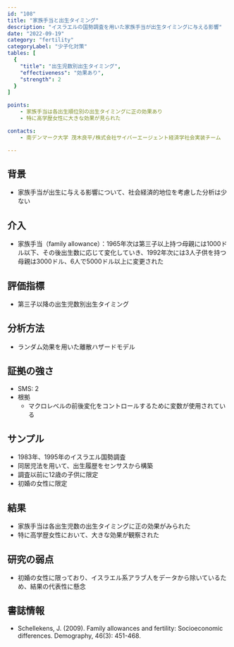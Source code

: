 ```yaml
---
id: "108"
title: "家族手当と出生タイミング"
description: "イスラエルの国勢調査を用いた家族手当が出生タイミングに与える影響"
date: "2022-09-19"
category: "fertility"
categoryLabel: "少子化対策"
tables: [
  {
    "title": "出生児数別出生タイミング",
    "effectiveness": "効果あり",
    "strength": 2
  }
]

points:
    - 家族手当は各出生順位別の出生タイミングに正の効果あり
    - 特に高学歴女性に大きな効果が見られた

contacts:
    - 南デンマーク大学 茂木良平/株式会社サイバーエージェント経済学社会実装チーム

---
```


## 背景
- 家族手当が出生に与える影響について、社会経済的地位を考慮した分析は少ない

## 介入
- 家族手当（family allowance）：1965年次は第三子以上持つ母親には1000ドル以下、その後出生数に応じて変化していき、1992年次には3人子供を持つ母親は3000ドル、6人で5000ドル以上に変更された

## 評価指標
- 第三子以降の出生児数別出生タイミング

## 分析方法
- ランダム効果を用いた離散ハザードモデル

## 証拠の強さ
- SMS: 2
- 根拠 
    - マクロレベルの前後変化をコントロールするために変数が使用されている

## サンプル
- 1983年、1995年のイスラエル国勢調査
- 同居児法を用いて、出生履歴をセンサスから構築
- 調査以前に12歳の子供に限定
- 初婚の女性に限定

## 結果
- 家族手当は各出生児数の出生タイミングに正の効果がみられた
- 特に高学歴女性において、大きな効果が観察された

## 研究の弱点
- 初婚の女性に限っており、イスラエル系アラブ人をデータから除いているため、結果の代表性に懸念

## 書誌情報
- Schellekens, J. (2009). Family allowances and fertility: Socioeconomic differences. Demography, 46(3): 451-468.